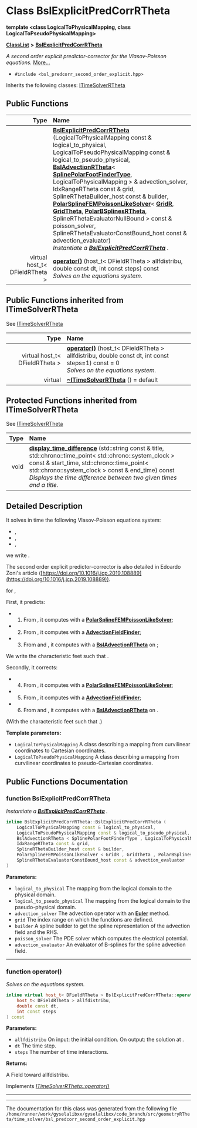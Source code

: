 

# Class BslExplicitPredCorrRTheta

**template &lt;class LogicalToPhysicalMapping, class LogicalToPseudoPhysicalMapping&gt;**



[**ClassList**](annotated.md) **>** [**BslExplicitPredCorrRTheta**](classBslExplicitPredCorrRTheta.md)



_A second order explicit predictor-corrector for the Vlasov-Poisson equations._ [More...](#detailed-description)

* `#include <bsl_predcorr_second_order_explicit.hpp>`



Inherits the following classes: [ITimeSolverRTheta](classITimeSolverRTheta.md)






















































## Public Functions

| Type | Name |
| ---: | :--- |
|   | [**BslExplicitPredCorrRTheta**](#function-bslexplicitpredcorrrtheta) (LogicalToPhysicalMapping const & logical\_to\_physical, LogicalToPseudoPhysicalMapping const & logical\_to\_pseudo\_physical, [**BslAdvectionRTheta**](classBslAdvectionRTheta.md)&lt; [**SplinePolarFootFinderType**](classSplinePolarFootFinder.md), LogicalToPhysicalMapping &gt; & advection\_solver, IdxRangeRTheta const & grid, SplineRThetaBuilder\_host const & builder, [**PolarSplineFEMPoissonLikeSolver**](classPolarSplineFEMPoissonLikeSolver.md)&lt; [**GridR**](structGridR.md), [**GridTheta**](structGridTheta.md), [**PolarBSplinesRTheta**](structPolarBSplinesRTheta.md), SplineRThetaEvaluatorNullBound &gt; const & poisson\_solver, SplineRThetaEvaluatorConstBound\_host const & advection\_evaluator) <br>_Instantiate a_ [_**BslExplicitPredCorrRTheta**_](classBslExplicitPredCorrRTheta.md) _._ |
| virtual host\_t&lt; DFieldRTheta &gt; | [**operator()**](#function-operator) (host\_t&lt; DFieldRTheta &gt; allfdistribu, double const dt, int const steps) const<br>_Solves on_  _the equations system._ |


## Public Functions inherited from ITimeSolverRTheta

See [ITimeSolverRTheta](classITimeSolverRTheta.md)

| Type | Name |
| ---: | :--- |
| virtual host\_t&lt; DFieldRTheta &gt; | [**operator()**](classITimeSolverRTheta.md#function-operator) (host\_t&lt; DFieldRTheta &gt; allfdistribu, double const dt, int const steps=1) const = 0<br>_Solves on_  _the equations system._ |
| virtual  | [**~ITimeSolverRTheta**](classITimeSolverRTheta.md#function-itimesolverrtheta) () = default<br> |
















































## Protected Functions inherited from ITimeSolverRTheta

See [ITimeSolverRTheta](classITimeSolverRTheta.md)

| Type | Name |
| ---: | :--- |
|  void | [**display\_time\_difference**](classITimeSolverRTheta.md#function-display_time_difference) (std::string const & title, std::chrono::time\_point&lt; std::chrono::system\_clock &gt; const & start\_time, std::chrono::time\_point&lt; std::chrono::system\_clock &gt; const & end\_time) const<br>_Displays the time difference between two given times and a title._  |






## Detailed Description


It solves in time the following Vlasov-Poisson equations system:



* ,
* ,
* ,




we write .


The second order explicit predictor-corrector is also detailed in Edoardo Zoni's article ([https://doi.org/10.1016/j.jcp.2019.108889](https://doi.org/10.1016/j.jcp.2019.108889)).


for ,


First, it predicts:
* 1. From , it computes  with a [**PolarSplineFEMPoissonLikeSolver**](classPolarSplineFEMPoissonLikeSolver.md);
* 2. From , it computes  with a [**AdvectionFieldFinder**](classAdvectionFieldFinder.md);
* 3. From  and , it computes  with a [**BslAdvectionRTheta**](classBslAdvectionRTheta.md) on ;




We write  the characteristic feet such that .


Secondly, it corrects:
* 4. From , it computes  with a [**PolarSplineFEMPoissonLikeSolver**](classPolarSplineFEMPoissonLikeSolver.md);
* 5. From , it computes  with a [**AdvectionFieldFinder**](classAdvectionFieldFinder.md);
* 6. From  and , it computes  with a [**BslAdvectionRTheta**](classBslAdvectionRTheta.md) on .




(With  the characteristic feet such that .)




**Template parameters:**


* `LogicalToPhysicalMapping` A class describing a mapping from curvilinear coordinates to Cartesian coordinates. 
* `LogicalToPseudoPhysicalMapping` A class describing a mapping from curvilinear coordinates to pseudo-Cartesian coordinates. 




    
## Public Functions Documentation




### function BslExplicitPredCorrRTheta 

_Instantiate a_ [_**BslExplicitPredCorrRTheta**_](classBslExplicitPredCorrRTheta.md) _._
```C++
inline BslExplicitPredCorrRTheta::BslExplicitPredCorrRTheta (
    LogicalToPhysicalMapping const & logical_to_physical,
    LogicalToPseudoPhysicalMapping const & logical_to_pseudo_physical,
    BslAdvectionRTheta < SplinePolarFootFinderType , LogicalToPhysicalMapping > & advection_solver,
    IdxRangeRTheta const & grid,
    SplineRThetaBuilder_host const & builder,
    PolarSplineFEMPoissonLikeSolver < GridR , GridTheta , PolarBSplinesRTheta , SplineRThetaEvaluatorNullBound > const & poisson_solver,
    SplineRThetaEvaluatorConstBound_host const & advection_evaluator
) 
```





**Parameters:**


* `logical_to_physical` The mapping from the logical domain to the physical domain. 
* `logical_to_pseudo_physical` The mapping from the logical domain to the pseudo-physical domain. 
* `advection_solver` The advection operator with an [**Euler**](classEuler.md) method. 
* `grid` The index range on which the functions are defined. 
* `builder` A spline builder to get the spline representation of the advection field and the RHS. 
* `poisson_solver` The PDE solver which computes the electrical potential. 
* `advection_evaluator` An evaluator of B-splines for the spline advection field. 




        

<hr>



### function operator() 

_Solves on_  _the equations system._
```C++
inline virtual host_t< DFieldRTheta > BslExplicitPredCorrRTheta::operator() (
    host_t< DFieldRTheta > allfdistribu,
    double const dt,
    int const steps
) const
```





**Parameters:**


* `allfdistribu` On input: the initial condition. On output: the solution at . 
* `dt` The time step. 
* `steps` The number  of time interactions.



**Returns:**

A Field toward allfdistribu. 





        
Implements [*ITimeSolverRTheta::operator()*](classITimeSolverRTheta.md#function-operator)


<hr>

------------------------------
The documentation for this class was generated from the following file `/home/runner/work/gyselalibxx/gyselalibxx/code_branch/src/geometryRTheta/time_solver/bsl_predcorr_second_order_explicit.hpp`

